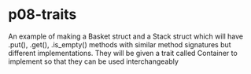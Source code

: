 # p08-traits

An example of making a Basket struct and a Stack struct which will have .put(), .get(), .is_empty() methods with similar method signatures but different implementations.  They will be given a trait called Container to implement so that they can be used interchangeably 
